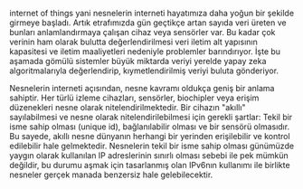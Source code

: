 internet of things yani nesnelerin interneti hayatımıza daha yoğun bir şekilde girmeye başladı. 
Artık etrafımızda gün geçtikçe artan sayıda veri üreten ve bunları anlamlandırmaya çalışan cihaz veya sensörler var.
Bu kadar çok verinin ham olarak bulutta değerlendirilmesi veri iletim alt yapısının kapasitesi ve iletim maaliyetleri nedeniyle problemler barındırıyor. 
İşte bu aşamada gömülü sistemler büyük miktarda veriyi yerelde yapay zeka algoritmalarıyla değerlendirip, kıymetlendirilmiş veriyi buluta gönderiyor.

Nesnelerin interneti açısından, nesne kavramı oldukça geniş bir anlama sahiptir.
Her türlü izleme cihazları, sensörler, biochipler veya erişim düzenekleri nesne olarak nitelendirilmektedir. 
Bir cihazın "akıllı" sayılabilmesi ve nesne olarak nitelendirilebilmesi için gerekli şartlar: 
            Tekil bir isme sahip olması (unique id), bağlanılabilir olması ve bir sensörü olmasıdır. 
            Bu sayede, akıllı nesne dünyanın herhangi bir yerinden erişilebilir ve kontrol edilebilir hale gelmektedir.
            Nesnelerin tekil bir isme sahip olması günümüzde yaygın olarak kullanılan IP adreslerinin sınırlı olması sebebi ile pek mümkün değildir, 
            bu durumu aşmak için tasarlanmış olan IPv6nın kullanımı ile birlikte nesneler gerçek manada benzersiz hale gelebilecektir.

